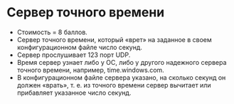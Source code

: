 # Сервер точного времени

* Стоимость = 8 баллов. 
* Сервер точного времени, который «врет» на заданное в своем конфигурационном файле число секунд. 
* Сервер прослушивает 123 порт UDP. 
* Время сервер узнает
либо у ОС, либо у другого надежного сервера точного времени, например, time.windows.com.
* В конфигурационном файле сервера указано, на сколько секунд он должен «врать», т. е. из
точного времени сервер вычитает или прибавляет указанное число секунд.